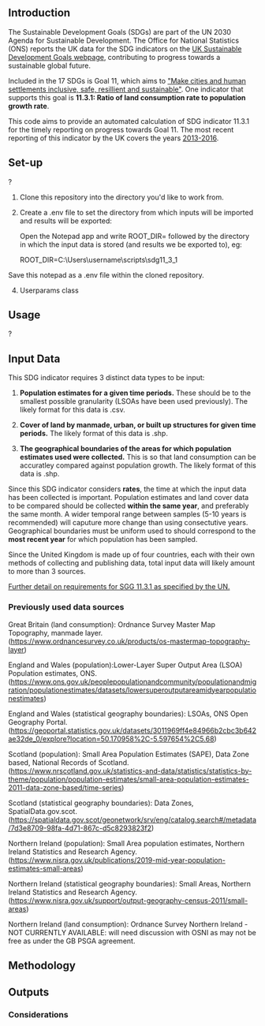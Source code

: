 ## Introduction

The Sustainable Development Goals (SDGs) are part of the UN 2030 Agenda for Sustainable Development. The Office for National Statistics (ONS) reports the UK data for the SDG indicators on the [UK Sustainable Development Goals webpage](https://sdgdata.gov.uk/), contributing to progress towards a sustainable global future. 

Included in the 17 SDGs is Goal 11, which aims to ["Make cities and human settlements inclusive, safe, resillient and sustainable"](https://sdgs.un.org/goals/goal11). One indicator that supports this goal is **11.3.1: Ratio of land consumption rate to population growth rate**. 

This code aims to provide an automated calculation of SDG indicator 11.3.1 for the timely reporting on progress towards Goal 11. The most recent reporting of this indicator by the UK covers the years [2013-2016](https://sdgdata.gov.uk/11-3-1/).

## Set-up 
?
1. Clone this repository into the directory you'd like to work from. 
    
2. Create a .env file to set the directory from which inputs will be imported and results will be exported:

   Open the Notepad app and write ROOT_DIR= followed by the directory in which the input data is stored (and results we be exported to),  eg: 
    
    ROOT_DIR=C:\Users\username\scripts\sdg11_3_1     

Save this notepad as a .env file within the cloned repository.

4. Userparams class 

## Usage 
?

## Input Data

This SDG indicator requires 3 distinct data types to be input: 

1. **Population estimates for a given time periods.** These should be to the smallest possible granularity (LSOAs have been used previously). The likely format for this data is .csv.

2. **Cover of land by manmade, urban, or built up structures for given time periods.** The likely format of this data is .shp. 

3. **The geographical boundaries of the areas for which population estimates used were collected.** This is so that land consumption can be accuratley compared against population growth. The likely format of this data is .shp.

Since this SDG indicator considers **rates**, the time at which the input data has been collected is important. Population estimates and land cover data to be compared should be collected **within the same year**, and preferably the same month. A wider temporal range between samples (5-10 years is recommended) will caputure more change than using consectutive years. Geographical boundaries must be uniform used to should correspond to the **most recent year** for which population has been sampled.  

Since the United Kingdom is made up of four countries, each with their own methods of collecting and publishing data, total input data will likely amount to more than 3 sources. 

[Further detail on requirements for SGG 11.3.1 as specified by the UN.](https://unstats.un.org/sdgs/metadata/files/Metadata-11-03-01.pdf) 

### Previously used data sources
    
Great Britain (land consumption): Ordnance Survey Master Map Topography, manmade layer. 
(https://www.ordnancesurvey.co.uk/products/os-mastermap-topography-layer)
    
England and Wales (population):Lower-Layer Super Output Area (LSOA) Population estimates, ONS.             (https://www.ons.gov.uk/peoplepopulationandcommunity/populationandmigration/populationestimates/datasets/lowersuperoutputareamidyearpopulationestimates)
        
England and Wales (statistical geography boundaries): LSOAs, ONS Open Geography Portal. 
(https://geoportal.statistics.gov.uk/datasets/3011969ff4e84966b2cbc3b642ae32de_0/explore?location=50.170958%2C-5.597654%2C5.68)
    
Scotland (population): Small Area Population Estimates (SAPE), Data Zone based, National Records of Scotland. 
(https://www.nrscotland.gov.uk/statistics-and-data/statistics/statistics-by-theme/population/population-estimates/small-area-population-estimates-2011-data-zone-based/time-series)
    
Scotland (statistical geography boundaries): Data Zones, SpatialData.gov.scot.
(https://spatialdata.gov.scot/geonetwork/srv/eng/catalog.search#/metadata/7d3e8709-98fa-4d71-867c-d5c8293823f2)

Northern Ireland (population): Small Area population estimates, Northern Ireland Statistics and Research Agency.
(https://www.nisra.gov.uk/publications/2019-mid-year-population-estimates-small-areas)

Northern Ireland (statistical geography boundaries): Small Areas, Northern Ireland Statistics and Research Agency.
(https://www.nisra.gov.uk/support/output-geography-census-2011/small-areas)

Northern Ireland (land consumption): Ordnance Survey Northern Ireland - NOT CURRENTLY AVAILABLE: will need discussion with OSNI as may not be free as under the GB PSGA agreement.  

## Methodology


       

## Outputs


### Considerations

